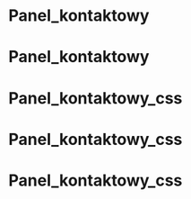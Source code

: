 # Panel_kontaktowy
# Panel_kontaktowy
# Panel_kontaktowy_css
# Panel_kontaktowy_css
# Panel_kontaktowy_css
